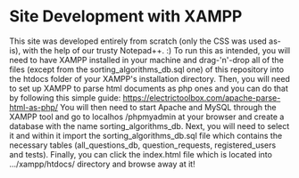 # Site Development with XAMPP

This site was developed entirely from scratch (only the CSS was used as-is), with the help of our trusty Notepad++. :)
To run this as intended, you will need to have XAMPP installed in your machine and drag-'n'-drop all of the files (except from
the sorting_algorithms_db.sql one) of this repository into the htdocs folder of your XAMPP's installation directory. Then,
you will need to set up XAMPP to parse html documents as php ones and you can do that by following this simple guide:
https://electrictoolbox.com/apache-parse-html-as-php/
You will then need to start Apache and MySQL through the XAMPP tool and go to localhos /phpmyadmin at
your browser and create a database with the name sorting_algorithms_db. Next, you will need to select it and within it
import the sorting_algorithms_db.sql file which contains the necessary tables (all_questions_db, question_requests, registered_users and tests).
Finally, you can click the index.html file which is located into .../xampp/htdocs/ directory and browse away at it!

